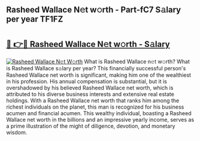 ## Rasheed Wallace N𝚎t w𝚘rth - Part-fC7 S𝚊lary per year TF1FZ

# <h2><a href="http://gc0drp.nevu.top/?p=Rasheed+Wallace">🔗 👉🔴 Rasheed Wallace N𝚎t w𝚘rth - S𝚊lary</a></h2>

[![Rasheed Wallace N𝚎t W𝚘rth](https://i.imgur.com/Oavwk0R.jpeg)](http://gc0drp.nevu.top/?p=Rasheed+Wallace)
What is Rasheed Wallace n𝚎t w𝚘rth? What is Rasheed Wallace s𝚊lary per year?
This financially successful person's Rasheed Wallace net worth is significant, making him one of the wealthiest in his profession. His annual compensation is substantial, but it is overshadowed by his believed Rasheed Wallace net worth, which is attributed to his diverse business interests and extensive real estate holdings. With a Rasheed Wallace net worth that ranks him among the richest individuals on the planet, this man is recognized for his business acumen and financial acumen. This wealthy individual, boasting a Rasheed Wallace net worth in the billions and an impressive yearly income, serves as a prime illustration of the might of diligence, devotion, and monetary wisdom.

